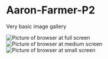 # Aaron-Farmer-P2

Very basic image gallery 

![Picture of browser at full screen](./big_screen)  
![Picture of browser at medium screen](./md_screen)  
![Picture of browser at small screen](./sm_screen)  
